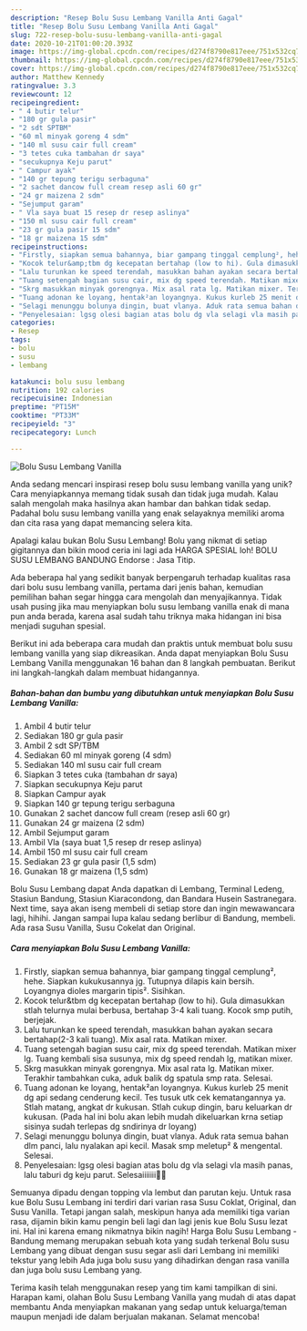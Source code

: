```yaml
---
description: "Resep Bolu Susu Lembang Vanilla Anti Gagal"
title: "Resep Bolu Susu Lembang Vanilla Anti Gagal"
slug: 722-resep-bolu-susu-lembang-vanilla-anti-gagal
date: 2020-10-21T01:00:20.393Z
image: https://img-global.cpcdn.com/recipes/d274f8790e817eee/751x532cq70/bolu-susu-lembang-vanilla-foto-resep-utama.jpg
thumbnail: https://img-global.cpcdn.com/recipes/d274f8790e817eee/751x532cq70/bolu-susu-lembang-vanilla-foto-resep-utama.jpg
cover: https://img-global.cpcdn.com/recipes/d274f8790e817eee/751x532cq70/bolu-susu-lembang-vanilla-foto-resep-utama.jpg
author: Matthew Kennedy
ratingvalue: 3.3
reviewcount: 12
recipeingredient:
- " 4 butir telur"
- "180 gr gula pasir"
- "2 sdt SPTBM"
- "60 ml minyak goreng 4 sdm"
- "140 ml susu cair full cream"
- "3 tetes cuka tambahan dr saya"
- "secukupnya Keju parut"
- " Campur ayak"
- "140 gr tepung terigu serbaguna"
- "2 sachet dancow full cream resep asli 60 gr"
- "24 gr maizena 2 sdm"
- "Sejumput garam"
- " Vla saya buat 15 resep dr resep aslinya"
- "150 ml susu cair full cream"
- "23 gr gula pasir 15 sdm"
- "18 gr maizena 15 sdm"
recipeinstructions:
- "Firstly, siapkan semua bahannya, biar gampang tinggal cemplung², hehe. Siapkan kukukusannya jg. Tutupnya dilapis kain bersih. Loyangnya dioles margarin tipis². Sisihkan."
- "Kocok telur&amp;tbm dg kecepatan bertahap (low to hi). Gula dimasukkan stlah telurnya mulai berbusa, bertahap 3-4 kali tuang. Kocok smp putih, berjejak."
- "Lalu turunkan ke speed terendah, masukkan bahan ayakan secara bertahap(2-3 kali tuang). Mix asal rata. Matikan mixer."
- "Tuang setengah bagian susu cair, mix dg speed terendah. Matikan mixer lg. Tuang kembali sisa susunya, mix dg speed rendah lg, matikan mixer."
- "Skrg masukkan minyak gorengnya. Mix asal rata lg. Matikan mixer. Terakhir tambahkan cuka, aduk balik dg spatula smp rata. Selesai."
- "Tuang adonan ke loyang, hentak²an loyangnya. Kukus kurleb 25 menit dg api sedang cenderung kecil. Tes tusuk utk cek kematangannya ya. Stlah matang, angkat dr kukusan. Stlah cukup dingin, baru keluarkan dr kukusan. (Pada hal ini bolu akan lebih mudah dikeluarkan krna setiap sisinya sudah terlepas dg sndirinya dr loyang)"
- "Selagi menunggu bolunya dingin, buat vlanya. Aduk rata semua bahan dlm panci, lalu nyalakan api kecil. Masak smp meletup² &amp; mengental. Selesai."
- "Penyelesaian: lgsg olesi bagian atas bolu dg vla selagi vla masih panas, lalu taburi dg keju parut. Selesaiiiiiii💃🏻"
categories:
- Resep
tags:
- bolu
- susu
- lembang

katakunci: bolu susu lembang 
nutrition: 192 calories
recipecuisine: Indonesian
preptime: "PT15M"
cooktime: "PT33M"
recipeyield: "3"
recipecategory: Lunch

---
```



![Bolu Susu Lembang Vanilla](https://img-global.cpcdn.com/recipes/d274f8790e817eee/751x532cq70/bolu-susu-lembang-vanilla-foto-resep-utama.jpg)

Anda sedang mencari inspirasi resep bolu susu lembang vanilla yang unik? Cara menyiapkannya memang tidak susah dan tidak juga mudah. Kalau salah mengolah maka hasilnya akan hambar dan bahkan tidak sedap. Padahal bolu susu lembang vanilla yang enak selayaknya memiliki aroma dan cita rasa yang dapat memancing selera kita.

Apalagi kalau bukan Bolu Susu Lembang! Bolu yang nikmat di setiap gigitannya dan bikin mood ceria ini lagi ada HARGA SPESIAL loh! BOLU SUSU LEMBANG BANDUNG Endorse : Jasa Titip.

Ada beberapa hal yang sedikit banyak berpengaruh terhadap kualitas rasa dari bolu susu lembang vanilla, pertama dari jenis bahan, kemudian pemilihan bahan segar hingga cara mengolah dan menyajikannya. Tidak usah pusing jika mau menyiapkan bolu susu lembang vanilla enak di mana pun anda berada, karena asal sudah tahu triknya maka hidangan ini bisa menjadi suguhan spesial.


Berikut ini ada beberapa cara mudah dan praktis untuk membuat bolu susu lembang vanilla yang siap dikreasikan. Anda dapat menyiapkan Bolu Susu Lembang Vanilla menggunakan 16 bahan dan 8 langkah pembuatan. Berikut ini langkah-langkah dalam membuat hidangannya.

<!--inarticleads1-->

##### Bahan-bahan dan bumbu yang dibutuhkan untuk menyiapkan Bolu Susu Lembang Vanilla:

1. Ambil  4 butir telur
1. Sediakan 180 gr gula pasir
1. Ambil 2 sdt SP/TBM
1. Sediakan 60 ml minyak goreng (4 sdm)
1. Sediakan 140 ml susu cair full cream
1. Siapkan 3 tetes cuka (tambahan dr saya)
1. Siapkan secukupnya Keju parut
1. Siapkan  Campur ayak
1. Siapkan 140 gr tepung terigu serbaguna
1. Gunakan 2 sachet dancow full cream (resep asli 60 gr)
1. Gunakan 24 gr maizena (2 sdm)
1. Ambil Sejumput garam
1. Ambil  Vla (saya buat 1,5 resep dr resep aslinya)
1. Ambil 150 ml susu cair full cream
1. Sediakan 23 gr gula pasir (1,5 sdm)
1. Gunakan 18 gr maizena (1,5 sdm)


Bolu Susu Lembang dapat Anda dapatkan di Lembang, Terminal Ledeng, Stasiun Bandung, Stasiun Kiaracondong, dan Bandara Husein Sastranegara. Next time, saya akan iseng membeli di setiap store dan ingin mewawancara lagi, hihihi. Jangan sampai lupa kalau sedang berlibur di Bandung, membeli. Ada rasa Susu Vanilla, Susu Cokelat dan Original. 

<!--inarticleads2-->

##### Cara menyiapkan Bolu Susu Lembang Vanilla:

1. Firstly, siapkan semua bahannya, biar gampang tinggal cemplung², hehe. Siapkan kukukusannya jg. Tutupnya dilapis kain bersih. Loyangnya dioles margarin tipis². Sisihkan.
1. Kocok telur&amp;tbm dg kecepatan bertahap (low to hi). Gula dimasukkan stlah telurnya mulai berbusa, bertahap 3-4 kali tuang. Kocok smp putih, berjejak.
1. Lalu turunkan ke speed terendah, masukkan bahan ayakan secara bertahap(2-3 kali tuang). Mix asal rata. Matikan mixer.
1. Tuang setengah bagian susu cair, mix dg speed terendah. Matikan mixer lg. Tuang kembali sisa susunya, mix dg speed rendah lg, matikan mixer.
1. Skrg masukkan minyak gorengnya. Mix asal rata lg. Matikan mixer. Terakhir tambahkan cuka, aduk balik dg spatula smp rata. Selesai.
1. Tuang adonan ke loyang, hentak²an loyangnya. Kukus kurleb 25 menit dg api sedang cenderung kecil. Tes tusuk utk cek kematangannya ya. Stlah matang, angkat dr kukusan. Stlah cukup dingin, baru keluarkan dr kukusan. (Pada hal ini bolu akan lebih mudah dikeluarkan krna setiap sisinya sudah terlepas dg sndirinya dr loyang)
1. Selagi menunggu bolunya dingin, buat vlanya. Aduk rata semua bahan dlm panci, lalu nyalakan api kecil. Masak smp meletup² &amp; mengental. Selesai.
1. Penyelesaian: lgsg olesi bagian atas bolu dg vla selagi vla masih panas, lalu taburi dg keju parut. Selesaiiiiiii💃🏻


Semuanya dipadu dengan topping vla lembut dan parutan keju. Untuk rasa kue Bolu Susu Lembang ini terdiri dari varian rasa Susu Coklat, Original, dan Susu Vanilla. Tetapi jangan salah, meskipun hanya ada memiliki tiga varian rasa, dijamin bikin kamu pengin beli lagi dan lagi jenis kue Bolu Susu lezat ini. Hal ini karena emang nikmatnya bikin nagih! Harga Bolu Susu Lembang - Bandung memang merupakan sebuah kota yang sudah terkenal Bolu susu Lembang yang dibuat dengan susu segar asli dari Lembang ini memiliki tekstur yang lebih Ada juga bolu susu yang dihadirkan dengan rasa vanilla dan juga bolu susu Lembang yang. 

Terima kasih telah menggunakan resep yang tim kami tampilkan di sini. Harapan kami, olahan Bolu Susu Lembang Vanilla yang mudah di atas dapat membantu Anda menyiapkan makanan yang sedap untuk keluarga/teman maupun menjadi ide dalam berjualan makanan. Selamat mencoba!
